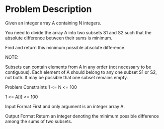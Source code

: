 # Problem Description

Given an integer array A containing N integers.

You need to divide the array A into two subsets S1 and S2 such that the absolute difference between their sums is minimum.

Find and return this minimum possible absolute difference.

NOTE:

Subsets can contain elements from A in any order (not necessary to be contiguous).
Each element of A should belong to any one subset S1 or S2, not both.
It may be possible that one subset remains empty.


Problem Constraints
1 <= N <= 100

1 <= A[i] <= 100



Input Format
First and only argument is an integer array A.



Output Format
Return an integer denoting the minimum possible difference among the sums of two subsets.